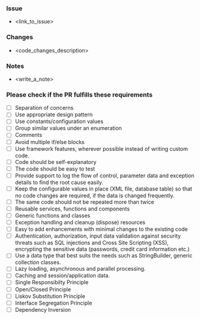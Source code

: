 ### Issue

- <link_to_issue>

### Changes

- <code_changes_description>

### Notes

- <write_a_note>

### Please check if the PR fulfills these requirements

- [ ] Separation of concerns
- [ ] Use appropriate design pattern
- [ ] Use constants/configuration values
- [ ] Group similar values under an enumeration
- [ ] Comments
- [ ] Avoid multiple if/else blocks
- [ ] Use framework features, wherever possible instead of writing custom code.
- [ ] Code should be self-explanatory
- [ ] The code should be easy to test
- [ ] Provide support to log the flow of control, parameter data and exception details to find the root cause easily.
- [ ] Keep the configurable values in place (XML file, database table) so that no code changes are required, if the data is changed frequently.
- [ ] The same code should not be repeated more than twice
- [ ] Reusable services, functions and components
- [ ] Generic functions and classes
- [ ] Exception handling and cleanup (dispose) resources
- [ ] Easy to add enhancements with minimal changes to the existing code
- [ ] Authentication, authorization, input data validation against security threats such as SQL injections and Cross Site Scripting (XSS), encrypting the sensitive data (passwords, credit card information etc.)
- [ ] Use a data type that best suits the needs such as StringBuilder, generic collection classes.
- [ ] Lazy loading, asynchronous and parallel processing.
- [ ] Caching and session/application data.
- [ ] Single Responsibilty Principle
- [ ] Open/Closed Principle
- [ ] Liskov Substitution Principle
- [ ] Interface Segregation Principle
- [ ] Dependency Inversion
